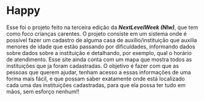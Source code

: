# Happy

  Esse foi o projeto feito na terceira edição da ***NextLevelWeek (Nlw)***, que tem como foco crianças carentes.
  O projeto consiste em um sistema onde é possível fazer um cadastro de alguma casa de auxílio/instituição que auxilia menores de idade que estão passando por dificuldades, informando dados sobre dados sobre a instituição e detalhando, por exemplo, qual o horário de atendimento. Esse site ainda conta com um mapa que mostra todos as instituições que ja foram cadastradas. 
  O objetivo é fazer com que as pessoas que querem ajudar, tenham acesso a essas informações de uma forma mais fácil, e que possam saber exatamente onde está localizado cada uma das instituições cadastradas, para que ela possa ter tudo em mãos, sem esforço nenhum!!
